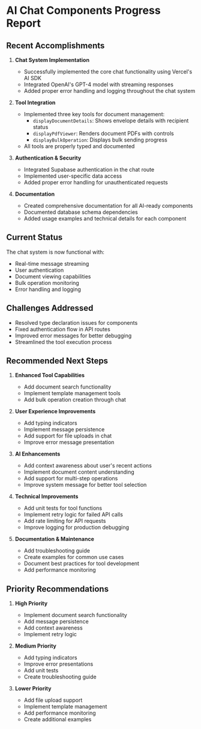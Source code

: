 # AI Chat Components Progress Report

## Recent Accomplishments

1. **Chat System Implementation**
   - Successfully implemented the core chat functionality using Vercel's AI SDK
   - Integrated OpenAI's GPT-4 model with streaming responses
   - Added proper error handling and logging throughout the chat system

2. **Tool Integration**
   - Implemented three key tools for document management:
     - `displayDocumentDetails`: Shows envelope details with recipient status
     - `displayPdfViewer`: Renders document PDFs with controls
     - `displayBulkOperation`: Displays bulk sending progress
   - All tools are properly typed and documented

3. **Authentication & Security**
   - Integrated Supabase authentication in the chat route
   - Implemented user-specific data access
   - Added proper error handling for unauthenticated requests

4. **Documentation**
   - Created comprehensive documentation for all AI-ready components
   - Documented database schema dependencies
   - Added usage examples and technical details for each component

## Current Status

The chat system is now functional with:
- Real-time message streaming
- User authentication
- Document viewing capabilities
- Bulk operation monitoring
- Error handling and logging

## Challenges Addressed
- Resolved type declaration issues for components
- Fixed authentication flow in API routes
- Improved error messages for better debugging
- Streamlined the tool execution process

## Recommended Next Steps

1. **Enhanced Tool Capabilities**
   - Add document search functionality
   - Implement template management tools
   - Add bulk operation creation through chat

2. **User Experience Improvements**
   - Add typing indicators
   - Implement message persistence
   - Add support for file uploads in chat
   - Improve error message presentation

3. **AI Enhancements**
   - Add context awareness about user's recent actions
   - Implement document content understanding
   - Add support for multi-step operations
   - Improve system message for better tool selection

4. **Technical Improvements**
   - Add unit tests for tool functions
   - Implement retry logic for failed API calls
   - Add rate limiting for API requests
   - Improve logging for production debugging

5. **Documentation & Maintenance**
   - Add troubleshooting guide
   - Create examples for common use cases
   - Document best practices for tool development
   - Add performance monitoring

## Priority Recommendations

1. **High Priority**
   - Implement document search functionality
   - Add message persistence
   - Add context awareness
   - Implement retry logic

2. **Medium Priority**
   - Add typing indicators
   - Improve error presentations
   - Add unit tests
   - Create troubleshooting guide

3. **Lower Priority**
   - Add file upload support
   - Implement template management
   - Add performance monitoring
   - Create additional examples